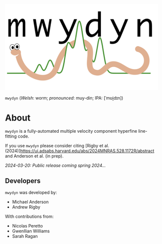 <p align="center">
<img src="logo.png" alt="" width="512"/>
</p>

`mwydyn` (_Welsh_: worm; _pronounced_: muy-din; IPA: [ˈmʊi̯dɪn])

# About

`mwydyn` is a fully-automated multiple velocity component hyperfine line-fitting code.

If you use `mwydyn` please consider citing [Rigby et al. (2024)]https://ui.adsabs.harvard.edu/abs/2024MNRAS.528.1172R/abstract and Anderson et al. (in prep).

_2024-03-20: Public release coming spring 2024..._

## Developers

`mwydyn` was developed by:

- Michael Anderson
- Andrew Rigby

With contributions from:

- Nicolas Peretto
- Gwenllian Williams
- Sarah Ragan
